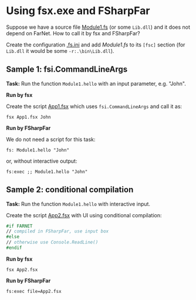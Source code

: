 # Using fsx.exe and FSharpFar

Suppose we have a source file [Module1.fs](Module1.fs) (or some `Lib.dll`) and
it does not depend on FarNet. How to call it by fsx and FSharpFar?

Create the configuration [.fs.ini](.fs.ini) and add *Module1.fs* to its `[fsc]`
section (for `Lib.dll` it would be some `-r:.\bin\Lib.dll`).

## Sample 1: fsi.CommandLineArgs

**Task:** Run the function `Module1.hello` with an input parameter, e.g. "John".

**Run by fsx**

Create the script [App1.fsx](App1.fsx) which uses `fsi.CommandLineArgs` and call it as:

    fsx App1.fsx John

**Run by FSharpFar**

We do not need a script for this task:

    fs: Module1.hello "John"

or, without interactive output:

    fs:exec ;; Module1.hello "John"

## Sample 2: conditional compilation

**Task:** Run the function `Module1.hello` with interactive input.

Create the script [App2.fsx](App2.fsx) with UI using conditional compilation:

```fsharp
#if FARNET
// compiled in FSharpFar, use input box
#else
// otherwise use Console.ReadLine()
#endif
```

**Run by fsx**

    fsx App2.fsx

**Run by FSharpFar**

    fs:exec file=App2.fsx
